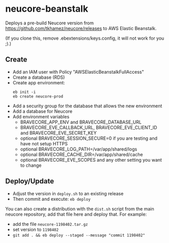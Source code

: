# neucore-beanstalk

Deploys a pre-build Neucore version from https://github.com/tkhamez/neucore/releases
to AWS Elastic Beanstalk.

(If you clone this, remove .ebextensions/keys.config, it will not work for you ;).)

## Create

- Add an IAM user with Policy "AWSElasticBeanstalkFullAccess"
- Create a database (RDS)
- Create app environment:
    ```
    eb init -i
    eb create neucore-prod
    ```
- Add a security group for the database that allows the new environment
- Add a database for Neucore
- Add environment variables
  - BRAVECORE_APP_ENV and BRAVECORE_DATABASE_URL
  - BRAVECORE_EVE_CALLBACK_URL, BRAVECORE_EVE_CLIENT_ID and BRAVECORE_EVE_SECRET_KEY
  - optional BRAVECORE_SESSION_SECURE=0 if you are testing and have not setup HTTPS
  - optional BRAVECORE_LOG_PATH=/var/app/shared/logs
  - optional BRAVECORE_CACHE_DIR=/var/app/shared/cache
  - optional BRAVECORE_EVE_SCOPES and any other setting you want to change

## Deploy/Update

- Adjust the version in `deploy.sh` to an existing release
- Then commit and execute: `eb deploy`

You can also create a distribution with the `dist.sh` script from the main neucore repository, add
that file here and deploy that. For example:
- add the file `neucore-1198402.tar.gz`
- set version to `1198402`
- `git add . && eb deploy --staged --message "commit 1198402"`
